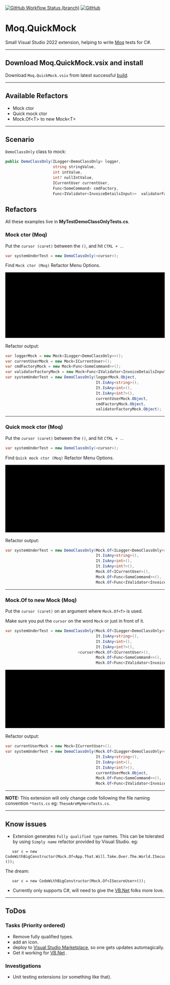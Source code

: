 [![GitHub Workflow Status (branch)](https://img.shields.io/github/workflow/status/rpbeukes/Moq.QuickMock/CI/main)](https://github.com/rpbeukes/Moq.QuickMock/actions/workflows/CI_main.yml?query=branch%3Amain+) [![GitHub](https://img.shields.io/github/license/rpbeukes/Moq.QuickMock)](https://github.com/rpbeukes/Moq.QuickMock/blob/main/LICENSE)

# Moq.QuickMock
Small Visual Studio 2022 extension, helping to write [Moq](https://github.com/moq/moq) tests for C#.

---

## Download Moq.QuickMock.vsix and install
Download `Moq.QuickMock.vsix` from latest successful [build](https://github.com/rpbeukes/Moq.QuickMock/actions/workflows/CI_main.yml?query=branch%3Amain+is%3Asuccess).

---

## Available Refactors
- Mock ctor 
- Quick mock ctor 
- Mock.Of&lt;T&gt; to new Mock&lt;T&gt; 

---

## Scenario

`DemoClassOnly` class to mock:

```csharp
public DemoClassOnly(ILogger<DemoClassOnly> logger,
                     string stringValue,
                     int intValue,
                     int? nullIntValue,
                     ICurrentUser currentUser,
                     Func<SomeCommand> cmdFactory,
                     Func<IValidator<InvoiceDetailsInput>>  validatorFactory) { }
```

## Refactors

All these examples live in **MyTestDemoClassOnlyTests.cs**.

### Mock ctor (Moq)

Put the `cursor (caret)` between the `()`, and hit `CTRL + .`.

```csharp
var systemUnderTest = new DemoClassOnly(<cursor>);
```

Find `Mock ctor (Moq)` Refactor Menu Options.

![Mock Ctor Demo](Doco/Assets/MockCtor.gif)

Refactor output:

```csharp
var loggerMock = new Mock<ILogger<DemoClassOnly>>();
var currentUserMock = new Mock<ICurrentUser>();
var cmdFactoryMock = new Mock<Func<SomeCommand>>();
var validatorFactoryMock = new Mock<Func<IValidator<InvoiceDetailsInput>>>();
var systemUnderTest = new DemoClassOnly(loggerMock.Object,
                                        It.IsAny<string>(),
                                        It.IsAny<int>(),
                                        It.IsAny<int?>(),
                                        currentUserMock.Object,
                                        cmdFactoryMock.Object,
                                        validatorFactoryMock.Object);
```

---

### Quick mock ctor (Moq)

Put the `cursor (caret)` between the `()`, and hit `CTRL + .`.

```csharp
var systemUnderTest = new DemoClassOnly(<cursor>);
```

Find `Quick mock ctor (Moq)` Refactor Menu Options.

![Quick Mock Ctor Demo](Doco/Assets/QuickMockCtor.gif)

Refactor output:

```csharp
var systemUnderTest = new DemoClassOnly(Mock.Of<ILogger<DemoClassOnly>>(),
                                        It.IsAny<string>(),
                                        It.IsAny<int>(),
                                        It.IsAny<int?>(),
                                        Mock.Of<ICurrentUser>(),
                                        Mock.Of<Func<SomeCommand>>(),
                                        Mock.Of<Func<IValidator<InvoiceDetailsInput>>>());
```

---
### Mock.Of<T> to new Mock<T> (Moq)

Put the `cursor (caret)` on an argument where `Mock.Of<T>` is used.

Make sure you put the `cursor` on the word `Mock` or just in front of it.

```csharp
var systemUnderTest = new DemoClassOnly(Mock.Of<ILogger<DemoClassOnly>>(),
                                        It.IsAny<string>(),
                                        It.IsAny<int>(),
                                        It.IsAny<int?>(),
                                <cursor>Mock.Of<ICurrentUser>(),
                                        Mock.Of<Func<SomeCommand>>(),
                                        Mock.Of<Func<IValidator<InvoiceDetailsInput>>>());
```

![Mock of to new mock Demo](Doco/Assets/MockOfToNewMock.gif)

Refactor output:

```csharp
var currentUserMock = new Mock<ICurrentUser>();
var systemUnderTest = new DemoClassOnly(Mock.Of<ILogger<DemoClassOnly>>(),
                                        It.IsAny<string>(),
                                        It.IsAny<int>(),
                                        It.IsAny<int?>(),
                                        currentUserMock.Object,
                                        Mock.Of<Func<SomeCommand>>(),
                                        Mock.Of<Func<IValidator<InvoiceDetailsInput>>>());
```

---

**NOTE:** This extension will only change code following the file naming convention `*tests.cs` eg: `TheseAreMyHeroTests.cs`.

---

## Know issues
- Extension generates `Fully qualified type` names.
This can be tolerated by using `Simply name` refactor provided by Visual Studio.
  eg:
```
   var c = new CodeWithBigConstructor(Mock.Of<App.That.Will.Take.Over.The.World.ISecureUser>());
```
The dream:
```
   var c = new CodeWithBigConstructor(Mock.Of<ISecureUser>());
```
- Currently only supports C#, will need to give the [VB.Net](https://docs.microsoft.com/en-us/dotnet/visual-basic/) folks more love.
---

## ToDos

### Tasks (Priority ordered)
- Remove fully qualified types.
- add an icon.
- deploy to [Visual Studio Marketplace](https://marketplace.visualstudio.com/), so one gets updates automagically.
- Get it working for [VB.Net](https://docs.microsoft.com/en-us/dotnet/visual-basic/) .

### Investigations
- Unit testing extensions (or something like that).